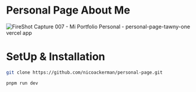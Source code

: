 # Personal Page About Me
![FireShot Capture 007 - Mi Portfolio Personal -  personal-page-tawny-one vercel app](https://github.com/user-attachments/assets/e4a6f3cd-b830-4e38-a923-902cdfed2e4c)

# SetUp  & Installation
```sh
git clone https://github.com/nicoackerman/personal-page.git
```
```sh
pnpm run dev
```
